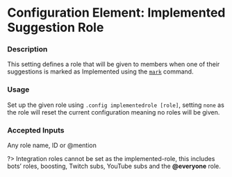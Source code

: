 # Configuration Element: Implemented Suggestion Role

### Description
This setting defines a role that will be given to members when one of their suggestions is marked as Implemented using the [`mark`](/staff/mark.md) command.

### Usage
Set up the given role using `.config implementedrole [role]`, setting `none` as the role will reset the current configuration meaning no roles will be given. 

### Accepted Inputs
Any role name, ID or @mention

?> Integration roles cannot be set as the implemented-role, this includes bots’ roles, boosting, Twitch subs, YouTube subs and the **@everyone** role.

